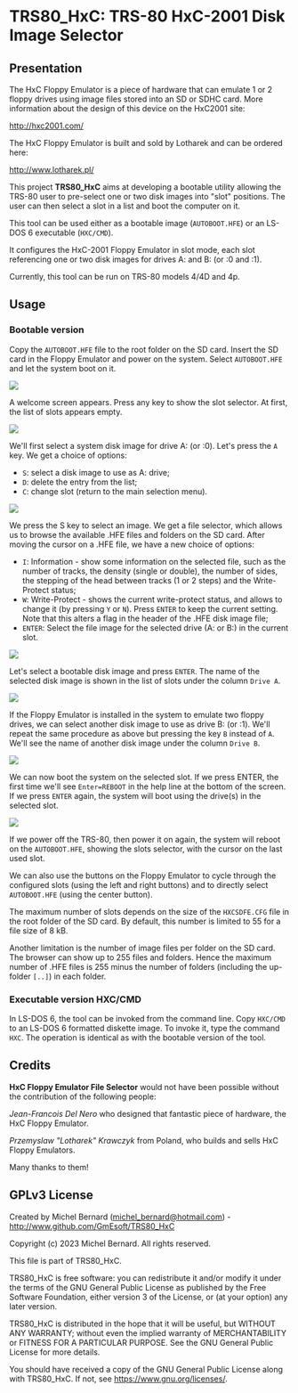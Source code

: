 TRS80_HxC: TRS-80 HxC-2001 Disk Image Selector
==============================================

Presentation
------------

The  HxC Floppy Emulator  is a piece of hardware that can emulate 1 or 2 floppy
drives using image files stored into an SD or SDHC card. More information about
the design of this device on the HxC2001 site:

  http://hxc2001.com/

The  HxC Floppy  Emulator is  built and  sold by  Lotharek and  can be  ordered
here:

  http://www.lotharek.pl/



This project **TRS80_HxC** aims at developing a bootable utility allowing
the TRS-80 user to pre-select one or two disk images into
"slot" positions. The user can then select a slot in a list
and boot the computer on it.

This tool can be used either as a bootable image (`AUTOBOOT.HFE`)
or an LS-DOS 6 executable (`HXC/CMD`).

It configures the HxC-2001 Floppy Emulator in slot mode, each
slot referencing one or two disk images for drives A: and B:
(or :0 and :1).

Currently, this tool can be run on TRS-80 models 4/4D and 4p.


Usage
-----

### Bootable version

Copy the `AUTOBOOT.HFE` file to the root folder on the SD card.
Insert the SD card in the Floppy Emulator and power on the system.
Select `AUTOBOOT.HFE` and let the system boot on it.

![](pics/HxC01.png)

A welcome screen appears. Press any key to show the slot selector.
At first, the list of slots appears empty. 

![](pics/HxC02.png)

We'll first select a system disk image for drive A: (or :0). Let's
press the `A` key. We get a choice of options:
- `S`: select a disk image to use as A: drive;
- `D`: delete the entry from the list;
- `C`: change slot (return to the main selection menu).

![](pics/HxC03.png)

We press the S key to select an image. We get a file selector, which
allows us to browse the available .HFE files and folders on the
SD card. After moving the cursor on a .HFE file, we have a new
choice of options:
- `I`: Information - show some information on the selected file, such
  as the number of tracks, the density (single or double), the number
  of sides, the stepping of the head between tracks (1 or 2 steps)
  and the Write-Protect status;
- `W`: Write-Protect - shows the current write-protect status, and
  allows to change it (by pressing `Y` or `N`). Press `ENTER` to keep
  the current setting. Note that this alters a flag in the header
  of the .HFE disk image file;
- `ENTER`: Select the file image for the selected drive (A: or B:)
  in the current slot.

![](pics/HxC04.png)

Let's select a bootable disk image and press `ENTER`. The name of the 
selected disk image is shown in the list of slots under the column
`Drive A`.

![](pics/HxC05.png)

If the Floppy Emulator is installed in the system to emulate two
floppy drives, we can select another disk image to use as drive B:
(or :1). We'll repeat the same procedure as above but pressing the
key `B` instead of `A`. We'll see the name of another disk image under
the column `Drive B`.

![](pics/HxC06.png)

We can now boot the system on the selected slot. If we press ENTER,
the first time we'll see `Enter=REBOOT` in the help line at the
bottom of the screen. If we press `ENTER` again, the system will
boot using the drive(s) in the selected slot.

![](pics/HxC07.png)

If we power off the TRS-80, then power it on again, the system will
reboot on the `AUTOBOOT.HFE`, showing the slots selector, with the
cursor on the last used slot.

We can also use the buttons on the Floppy Emulator to cycle through 
the configured slots (using the left and right buttons) and to directly
select `AUTOBOOT.HFE` (using the center button).

The maximum number of slots depends on the size of the `HXCSDFE.CFG` 
file in the root folder of the SD card. By default, this number is 
limited to 55 for a file size of 8 kB.

Another limitation is the number of image files per folder on the
SD card. The browser can show up to 255 files and folders. Hence
the maximum number of .HFE files is 255 minus the number of folders
(including the up-folder `[..]`) in each folder.


### Executable version HXC/CMD

In LS-DOS 6, the tool can be invoked from the command line.
Copy `HXC/CMD` to an LS-DOS 6 formatted diskette image. To invoke it,
type the command `HXC`. The operation is identical as with the bootable
version of the tool.


Credits
-------

**HxC Floppy Emulator File Selector** would not  have  been possible without  
the  contribution of  the following people:

_Jean-Francois Del Nero_ who designed that fantastic piece of hardware, the HxC
Floppy Emulator.

_Przemyslaw "Lotharek" Krawczyk_ from  Poland, who builds  and sells HxC Floppy
Emulators.

Many thanks to them!


GPLv3 License
-------------

Created by Michel Bernard (michel_bernard@hotmail.com) - 
<http://www.github.com/GmEsoft/TRS80_HxC>

Copyright (c) 2023 Michel Bernard. All rights reserved.

This file is part of TRS80_HxC.

TRS80_HxC is free software: you can redistribute it and/or modify
it under the terms of the GNU General Public License as published by
the Free Software Foundation, either version 3 of the License, or
(at your option) any later version.

TRS80_HxC is distributed in the hope that it will be useful,
but WITHOUT ANY WARRANTY; without even the implied warranty of
MERCHANTABILITY or FITNESS FOR A PARTICULAR PURPOSE.  See the
GNU General Public License for more details.

You should have received a copy of the GNU General Public License
along with TRS80_HxC.  If not, see <https://www.gnu.org/licenses/>.
